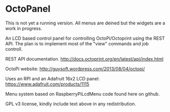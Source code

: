 OctoPanel
==================
This is not yet a running version.
All menus are deined but the widgets are a work in progress.

An LCD based control panel for controlling OctoPi/Octoprint using the REST API.
The plan is to implement most of the "view" commands and job controll.


REST API documentation.
http://docs.octoprint.org/en/latest/api/index.html

OctoPi website:
http://guysoft.wordpress.com/2013/08/04/octopi/

Uses an RPI and an Adafruit 16x2 LCD panel:
https://www.adafruit.com/products/1115

Menu system based on RaspberryPiLcdMenu code found here on github.


GPL v3 license, kindly include text above in any redistribution.
